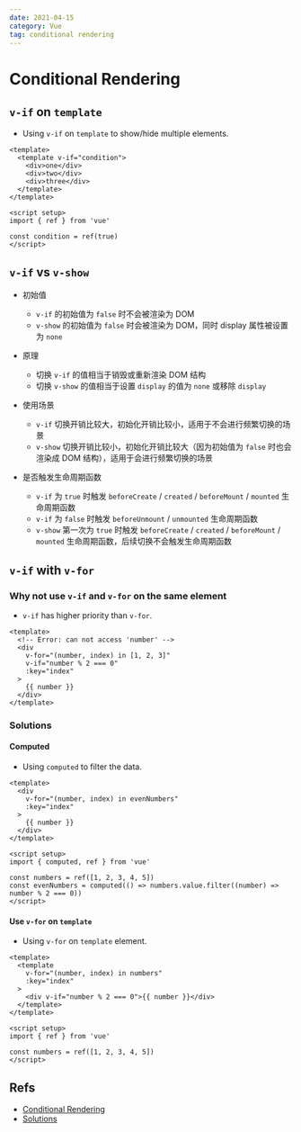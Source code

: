 ```yaml
---
date: 2021-04-15
category: Vue
tag: conditional rendering
---
```


# Conditional Rendering

## `v-if` on `template`

- Using `v-if` on `template` to show/hide multiple elements.

```vue
<template>
  <template v-if="condition">
    <div>one</div>
    <div>two</div>
    <div>three</div>
  </template>
</template>

<script setup>
import { ref } from 'vue'

const condition = ref(true)
</script>
```

## `v-if` vs `v-show`

- 初始值
  - `v-if` 的初始值为 `false` 时不会被渲染为 DOM
  - `v-show` 的初始值为 `false` 时会被渲染为 DOM，同时 display 属性被设置为 `none`

- 原理
  - 切换 `v-if` 的值相当于销毁或重新渲染 DOM 结构
  - 切换 `v-show` 的值相当于设置 `display` 的值为 `none` 或移除 `display`

- 使用场景
  - `v-if` 切换开销比较大，初始化开销比较小，适用于不会进行频繁切换的场景
  - `v-show` 切换开销比较小，初始化开销比较大（因为初始值为 `false` 时也会渲染成 DOM 结构），适用于会进行频繁切换的场景

- 是否触发生命周期函数
  - `v-if` 为 `true` 时触发 `beforeCreate` / `created` / `beforeMount` / `mounted` 生命周期函数
  - `v-if` 为 `false` 时触发 `beforeUnmount` / `unmounted` 生命周期函数
  - `v-show` 第一次为 `true` 时触发 `beforeCreate` / `created` / `beforeMount` / `mounted` 生命周期函数，后续切换不会触发生命周期函数

## `v-if` with `v-for`

### Why not use `v-if` and `v-for` on the same element

- `v-if` has higher priority than `v-for`.

```vue
<template>
  <!-- Error: can not access 'number' -->
  <div
    v-for="(number, index) in [1, 2, 3]"
    v-if="number % 2 === 0"
    :key="index"
  >
    {{ number }}
  </div>
</template>
```

### Solutions

#### Computed

- Using `computed` to filter the data.

```vue
<template>
  <div
    v-for="(number, index) in evenNumbers"
    :key="index"
  >
    {{ number }}
  </div>
</template>

<script setup>
import { computed, ref } from 'vue'

const numbers = ref([1, 2, 3, 4, 5])
const evenNumbers = computed(() => numbers.value.filter((number) => number % 2 === 0))
</script>
```

#### Use `v-for` on `template`

- Using `v-for` on `template` element.

```vue
<template>
  <template
    v-for="(number, index) in numbers"
    :key="index"
  >
    <div v-if="number % 2 === 0">{{ number }}</div>
  </template>
</template>

<script setup>
import { ref } from 'vue'

const numbers = ref([1, 2, 3, 4, 5])
</script>
```

## Refs

- [Conditional Rendering](https://vuejs.org/guide/essentials/conditional.html)
- [Solutions](https://vuejs.org/style-guide/rules-essential.html#avoid-v-if-with-v-for)
